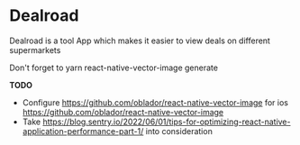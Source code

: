 # Dealroad

Dealroad is a tool App which makes it easier to view deals on different supermarkets

Don't forget to yarn react-native-vector-image generate

**TODO**
- Configure https://github.com/oblador/react-native-vector-image for ios
  https://github.com/oblador/react-native-vector-image
- Take https://blog.sentry.io/2022/06/01/tips-for-optimizing-react-native-application-performance-part-1/ into consideration
